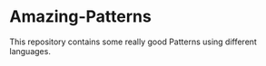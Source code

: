 # Amazing-Patterns
This repository contains some really good Patterns using different languages.   
